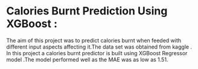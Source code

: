 
# Calories Burnt Prediction Using XGBoost :

The aim of this project  was to predict calories burnt when feeded with different input aspects affecting it.The data set was obtained from kaggle .
In this project a calories burnt predictor is built using XGBoost Regressor model .The model performed well as the MAE was as low as 1.51.


